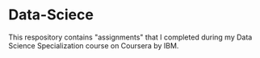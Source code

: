 # Data-Sciece
This respository contains "assignments" that I completed during my Data Science Specialization course on Coursera by IBM.
